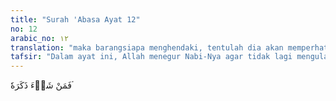 ```yaml
---
title: "Surah 'Abasa Ayat 12"
no: 12
arabic_no: ١٢
translation: "maka barangsiapa menghendaki, tentulah dia akan memperhatikannya,"
tafsir: "Dalam ayat ini, Allah menegur Nabi-Nya agar tidak lagi mengulangi tindakan-tindakan seperti itu yaitu ketika ia menghadapi Ibnu Ummi Maktum dan al-Walid bin al-Mugirah beserta kawan-kawannya.\n\nSesungguhnya pengajaran Allah itu adalah suatu peringatan dan nasihat untuk menyadarkan orang-orang yang lupa atau tidak memperhatikan tanda-tanda kebesaran dan kekuasaan Tuhannya. Barang siapa yang menghendaki peringatan yang jelas dan gamblang, tentu ia memperhatikan dan beramal sesuai dengan kehendak hidayah itu. Apalagi jika diperhatikan bahwa hidayah itu berasal dari kitab-kitab yang mulia seperti diterangkan dalam ayat-ayat berikutnya."
---
```

فَمَنْ شَاۤءَ ذَكَرَهٗ ۘ